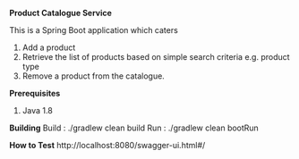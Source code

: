 **Product Catalogue Service**

This is a Spring Boot application which caters
1. Add a product
2. Retrieve the list of products based on simple search criteria e.g. product type
3. Remove a product from the catalogue.

**Prerequisites**
1. Java 1.8

**Building**
Build : ./gradlew clean build
Run   : ./gradlew clean bootRun

**How to Test**
http://localhost:8080/swagger-ui.html#/

